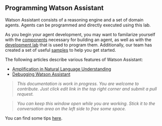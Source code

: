 ## Programming Watson Assistant

Watson Assistant consists of a reasoning engine and a set of domain agents. Agents can be programmed and directly executed using this lab. 

As you begin your agent development, you may want to familarize yourself with the [components](Components.md) necessary for building an agent, as well as with the [development lab](DevelopmentLab.md) that is used to program them. Additionally, our team has created a set of useful [samples](Samples.md) to help you get started.

The following articles describe various features of Watson Assistant:
* [Amplification in Natural Language Understanding](../Articles/NaturalLanguageUnderstatnding.md)
* [Debugging Watson Assistant](../Articles/DebuggingWatsonAssistant.md)

> _This documentation is work in progress. You are welcome to contribute. Just click edit link in the top right corner and submit a pull request._

> _You can keep this window open while you are working. Stick it to the conversation area on the left side to free some space._

You can find some tips [here](DevTips.md).
